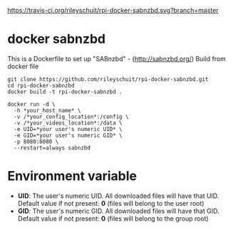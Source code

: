 https://travis-ci.org/rileyschuit/rpi-docker-sabnzbd.svg?branch=master  

# docker sabnzbd
This is a Dockerfile to set up "SABnzbd" - (http://sabnzbd.org/)
Build from docker file
```
git clone https://github.com/rileyschuit/rpi-docker-sabnzbd.git
cd rpi-docker-sabnzbd
docker build -t rpi-docker-sabnzbd .
```

```
docker run -d \
  -h *your_host_name* \
  -v /*your_config_location*:/config \
  -v /*your_videos_location*:/data \
  -e UID=*your user's numeric UID* \
  -e GID=*your user's numeric GID* \
  -p 8080:8080 \
  --restart=always sabnzbd
```

# Environment variable

- **UID**: The user's numeric UID. All downloaded files will have that UID. Default value if not present: **0** (files will belong to the user root)
- **GID**: The user's numeric GID. All downloaded files will have that GID. Default value if not present: **0** (files will belong to the group root)




